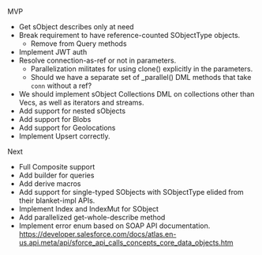 MVP

- Get sObject describes only at need
- Break requirement to have reference-counted SObjectType objects.
  - Remove from Query methods
- Implement JWT auth
- Resolve connection-as-ref or not in parameters.
  - Parallelization militates for using clone() explicitly in the parameters.
  - Should we have a separate set of \_parallel() DML methods that take `conn` without a ref?
- We should implement sObject Collections DML on collections other than Vecs, as well as iterators and streams.
- Add support for nested sObjects
- Add support for Blobs
- Add support for Geolocations
- Implement Upsert correctly.

Next

- Full Composite support
- Add builder for queries
- Add derive macros
- Add support for single-typed SObjects with SObjectType elided from their blanket-impl APIs.
- Implement Index and IndexMut for SObject
- Add parallelized get-whole-describe method
- Implement error enum based on SOAP API documentation. https://developer.salesforce.com/docs/atlas.en-us.api.meta/api/sforce_api_calls_concepts_core_data_objects.htm
